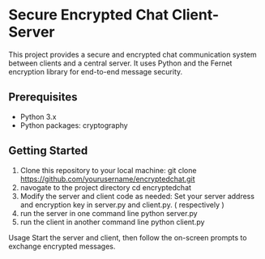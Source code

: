 # Secure Encrypted Chat Client-Server

This project provides a secure and encrypted chat communication system between clients and a central server. It uses Python and the Fernet encryption library for end-to-end message security.

## Prerequisites

- Python 3.x
- Python packages: cryptography

## Getting Started

1. Clone this repository to your local machine:
   git clone https://github.com/yourusername/encryptedchat.git
2. navogate to the project directory
 cd encryptedchat
3. Modify the server and client code as needed:
Set your server address and encryption key in server.py and client.py. ( respectively )
4. run the server in one command line
python server.py
5. run the client in another command line
python client.py

Usage
Start the server and client, then follow the on-screen prompts to exchange encrypted messages.

   
